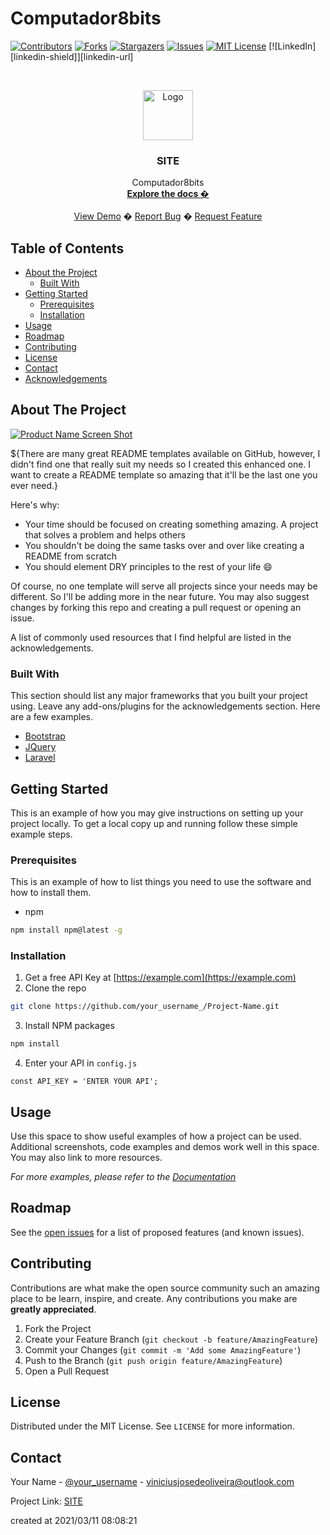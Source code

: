 # Computador8bits
<!--
repo name: Computador8bits
description: Simulação do funcionameto/comportamento mais básico de um computador de 8 bits
github name: ViniciusJO
link: SITE
logo path: assets/logo.png
screenshot: assets/ss.png
twitter: your_username
email: viniciusjosedeoliveira@outlook.com
-->

<!-- PROJECT SHIELDS -->
[![Contributors][contributors-shield]][contributors-url]
[![Forks][forks-shield]][forks-url]
[![Stargazers][stars-shield]][stars-url]
[![Issues][issues-shield]][issues-url]
[![MIT License][license-shield]][license-url]
[![LinkedIn][linkedin-shield]][linkedin-url]



<!-- PROJECT LOGO -->
<br />
<p align="center">
    <a href="SITE">
        <img src="assets/logo.png" alt="Logo" width="80" height="80">
    </a>
    <h3 align="center">SITE</h3>
    <p align="center">
        Computador8bits
        <br />
        <a href="SITE"><strong>Explore the docs �</strong></a>
        <br />
        <br />
        <a href="//github.com/Computador8bits/ViniciusJO">View Demo</a>
        �
        <a href="SITE/issues">Report Bug</a>
        �
        <a href="SITE/issues">Request Feature</a>
    </p>
</p>



<!-- TABLE OF CONTENTS -->
## Table of Contents

* [About the Project](#about-the-project)
    * [Built With](#built-with)
* [Getting Started](#getting-started)
    * [Prerequisites](#prerequisites)
    * [Installation](#installation)
* [Usage](#usage)
* [Roadmap](#roadmap)
* [Contributing](#contributing)
* [License](#license)
* [Contact](#contact)
* [Acknowledgements](#acknowledgements)



<!-- ABOUT THE PROJECT -->
## About The Project

[![Product Name Screen Shot][product-screenshot]](assets/ss.png)

${There are many great README templates available on GitHub, however, I didn't find one that really suit my needs so I created this enhanced one. I want to create a README template so amazing that it'll be the last one you ever need.}

Here's why:
* Your time should be focused on creating something amazing. A project that solves a problem and helps others
* You shouldn't be doing the same tasks over and over like creating a README from scratch
* You should element DRY principles to the rest of your life :smile:

Of course, no one template will serve all projects since your needs may be different. So I'll be adding more in the near future. You may also suggest changes by forking this repo and creating a pull request or opening an issue.

A list of commonly used resources that I find helpful are listed in the acknowledgements.

### Built With
This section should list any major frameworks that you built your project using. Leave any add-ons/plugins for the acknowledgements section. Here are a few examples.
* [Bootstrap](https://getbootstrap.com)
* [JQuery](https://jquery.com)
* [Laravel](https://laravel.com)



<!-- GETTING STARTED -->
## Getting Started

This is an example of how you may give instructions on setting up your project locally.
To get a local copy up and running follow these simple example steps.

### Prerequisites

This is an example of how to list things you need to use the software and how to install them.
* npm
```sh
npm install npm@latest -g
```

### Installation

1. Get a free API Key at [https://example.com](https://example.com)
2. Clone the repo
```sh
git clone https://github.com/your_username_/Project-Name.git
```
3. Install NPM packages
```sh
npm install
```
4. Enter your API in `config.js`
```JS
const API_KEY = 'ENTER YOUR API';
```



<!-- USAGE EXAMPLES -->
## Usage

Use this space to show useful examples of how a project can be used. Additional screenshots, code examples and demos work well in this space. You may also link to more resources.

_For more examples, please refer to the [Documentation](SITE)_



<!-- ROADMAP -->
## Roadmap

See the [open issues](Computador8bits/issues) for a list of proposed features (and known issues).



<!-- CONTRIBUTING -->
## Contributing

Contributions are what make the open source community such an amazing place to be learn, inspire, and create. Any contributions you make are **greatly appreciated**.

1. Fork the Project
2. Create your Feature Branch (`git checkout -b feature/AmazingFeature`)
3. Commit your Changes (`git commit -m 'Add some AmazingFeature'`)
4. Push to the Branch (`git push origin feature/AmazingFeature`)
5. Open a Pull Request



<!-- LICENSE -->
## License

Distributed under the MIT License. See `LICENSE` for more information.



<!-- CONTACT -->
## Contact

Your Name - [@your_username](https://twitter.com/your_username) - viniciusjosedeoliveira@outlook.com

Project Link: [SITE](SITE)



<!-- MARKDOWN LINKS & IMAGES -->
<!-- https://www.markdownguide.org/basic-syntax/#reference-style-links -->
[contributors-shield]: https://img.shields.io/github/contributors/ViniciusJO/Computador8bits.svg?style=flat-square
[contributors-url]: https://github.com/ViniciusJO/Computador8bits/graphs/contributors
[forks-shield]: https://img.shields.io/github/forks/ViniciusJO/Computador8bits.svg?style=flat-square
[forks-url]: https://github.com/ViniciusJO/Computador8bits/network/members
[stars-shield]: https://img.shields.io/github/stars/ViniciusJO/Computador8bits.svg?style=flat-square
[stars-url]: https://github.com/ViniciusJO/Computador8bits/stargazers
[issues-shield]: https://img.shields.io/github/issues/ViniciusJO/Computador8bits.svg?style=flat-square
[issues-url]: https://github.com/ViniciusJO/Computador8bits/issues
[license-shield]: https://img.shields.io/github/license/ViniciusJO/Computador8bits.svg?style=flat-square
[license-url]: https://github.com/Computador8bits/ViniciusJO/blob/master/LICENSE.txt
[product-screenshot]: assets/ss.png

created at 2021/03/11 08:08:21
